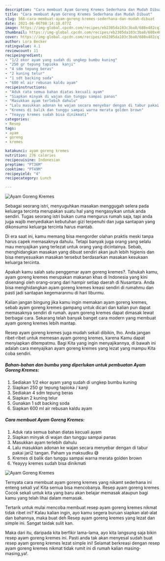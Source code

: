 ```yaml
---
description: "Cara membuat Ayam Goreng Kremes Sederhana dan Mudah Dibuat"
title: "Cara membuat Ayam Goreng Kremes Sederhana dan Mudah Dibuat"
slug: 566-cara-membuat-ayam-goreng-kremes-sederhana-dan-mudah-dibuat
date: 2021-06-06T08:14:18.077Z
image: https://img-global.cpcdn.com/recipes/eb2305da103c3ba8/680x482cq70/ayam-goreng-kremes-foto-resep-utama.jpg
thumbnail: https://img-global.cpcdn.com/recipes/eb2305da103c3ba8/680x482cq70/ayam-goreng-kremes-foto-resep-utama.jpg
cover: https://img-global.cpcdn.com/recipes/eb2305da103c3ba8/680x482cq70/ayam-goreng-kremes-foto-resep-utama.jpg
author: Lora Becker
ratingvalue: 4.1
reviewcount: 11
recipeingredient:
- "1/2 ekor ayam yang sudah di ungkep bumbu kuning"
- "250 gr tepung tapioka  kanji"
- "4 sdm tepung beras"
- "2 kuning telur"
- "1 sdt backing soda"
- "600 ml air rebusan kaldu ayam"
recipeinstructions:
- "Aduk rata semua bahan diatas kecuali ayam"
- "Siapkan minyak di wajan dan tunggu sampai panas"
- "Masukkan ayam terlebih dahulu"
- "Lalu masukkan adonan ke wajan secara menyebar dengan di tabur pakai jari2 tangan. Paham ya maksudku 😅"
- "Kremes di balik dan tunggu sampai warna merata golden brown"
- "Yeayyy kremes sudah bisa dinikmati"
categories:
- Resep
tags:
- ayam
- goreng
- kremes

katakunci: ayam goreng kremes 
nutrition: 276 calories
recipecuisine: Indonesian
preptime: "PT36M"
cooktime: "PT49M"
recipeyield: "4"
recipecategory: Lunch

---
```



![Ayam Goreng Kremes](https://img-global.cpcdn.com/recipes/eb2305da103c3ba8/680x482cq70/ayam-goreng-kremes-foto-resep-utama.jpg)

Sebagai seorang istri, menyuguhkan masakan menggugah selera pada keluarga tercinta merupakan suatu hal yang mengasyikan untuk anda sendiri. Tugas seorang istri bukan cuma mengurus rumah saja, tapi anda juga wajib menyediakan kebutuhan gizi terpenuhi dan juga santapan yang dikonsumsi keluarga tercinta harus mantab.

Di era  saat ini, kamu memang bisa mengorder olahan praktis meski tanpa harus capek memasaknya dahulu. Tetapi banyak juga orang yang selalu mau menyajikan yang terlezat untuk orang yang dicintainya. Sebab, menghidangkan masakan yang dibuat sendiri akan jauh lebih higienis dan bisa menyesuaikan masakan tersebut berdasarkan masakan kesukaan keluarga tercinta. 



Apakah kamu salah satu penggemar ayam goreng kremes?. Tahukah kamu, ayam goreng kremes merupakan makanan khas di Indonesia yang kini disenangi oleh orang-orang dari hampir setiap daerah di Nusantara. Anda bisa menghidangkan ayam goreng kremes kreasi sendiri di rumahmu dan pasti jadi santapan kegemaranmu di hari liburmu.

Kalian jangan bingung jika kamu ingin memakan ayam goreng kremes, sebab ayam goreng kremes gampang untuk dicari dan kalian pun dapat memasaknya sendiri di rumah. ayam goreng kremes dapat dimasak lewat berbagai cara. Sekarang telah banyak banget cara modern yang membuat ayam goreng kremes lebih mantap.

Resep ayam goreng kremes juga mudah sekali dibikin, lho. Anda jangan ribet-ribet untuk memesan ayam goreng kremes, karena Kamu dapat menyiapkan ditempatmu. Bagi Kita yang ingin menyajikannya, di bawah ini adalah cara menyajikan ayam goreng kremes yang lezat yang mampu Kita coba sendiri.

<!--inarticleads1-->

##### Bahan-bahan dan bumbu yang diperlukan untuk pembuatan Ayam Goreng Kremes:

1. Sediakan 1/2 ekor ayam yang sudah di ungkep bumbu kuning
1. Siapkan 250 gr tepung tapioka / kanji
1. Sediakan 4 sdm tepung beras
1. Siapkan 2 kuning telur
1. Gunakan 1 sdt backing soda
1. Siapkan 600 ml air rebusan kaldu ayam




<!--inarticleads2-->

##### Cara membuat Ayam Goreng Kremes:

1. Aduk rata semua bahan diatas kecuali ayam
1. Siapkan minyak di wajan dan tunggu sampai panas
1. Masukkan ayam terlebih dahulu
1. Lalu masukkan adonan ke wajan secara menyebar dengan di tabur pakai jari2 tangan. Paham ya maksudku 😅
1. Kremes di balik dan tunggu sampai warna merata golden brown
1. Yeayyy kremes sudah bisa dinikmati
<img src="https://img-global.cpcdn.com/steps/9bc7f70189f31082/160x128cq70/ayam-goreng-kremes-langkah-memasak-6-foto.jpg" alt="Ayam Goreng Kremes">



Ternyata cara membuat ayam goreng kremes yang nikamt sederhana ini enteng sekali ya! Kita semua bisa mencobanya. Resep ayam goreng kremes Cocok sekali untuk kita yang baru akan belajar memasak ataupun bagi kamu yang telah lihai dalam memasak.

Tertarik untuk mulai mencoba membuat resep ayam goreng kremes nikmat tidak ribet ini? Kalau kalian ingin, ayo kamu segera buruan siapkan alat-alat dan bahannya, maka buat deh Resep ayam goreng kremes yang lezat dan simple ini. Sangat taidak sulit kan. 

Maka dari itu, daripada kita berfikir lama-lama, ayo kita langsung saja bikin resep ayam goreng kremes ini. Pasti anda tak akan menyesal sudah buat resep ayam goreng kremes lezat simple ini! Selamat berkreasi dengan resep ayam goreng kremes nikmat tidak rumit ini di rumah kalian masing-masing,ya!.


